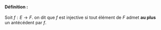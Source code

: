#### Définition :
Soit $f : E\rightarrow F$. on dit que $f$ est injective si tout élément de $F$ admet **au plus** un antécédent par $f$. 
 
